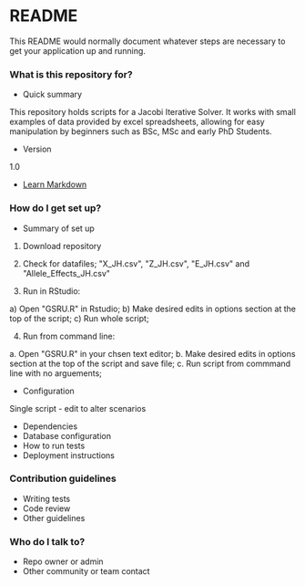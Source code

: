 # README #

This README would normally document whatever steps are necessary to get your application up and running.

### What is this repository for? ###

* Quick summary

This repository holds scripts for a Jacobi Iterative Solver. It works with small examples of data provided by excel spreadsheets,
allowing for easy manipulation by beginners such as BSc, MSc and early PhD Students.

* Version

1.0

* [Learn Markdown](https://bitbucket.org/tutorials/markdowndemo)

### How do I get set up? ###

* Summary of set up

1. Download repository
2. Check for datafiles; "X_JH.csv", "Z_JH.csv", "E_JH.csv" and "Allele_Effects_JH.csv"

3. Run in RStudio:

a) Open "GSRU.R" in Rstudio; 
b) Make desired edits in options section at the top of the script;
c) Run whole script;

4. Run from command line:

a. Open "GSRU.R" in your chsen text editor;
b. Make desired edits in options section at the top of the script and save file; 
c. Run script from commmand line with no arguements;

* Configuration

Single script - edit to alter scenarios

* Dependencies
* Database configuration
* How to run tests
* Deployment instructions

### Contribution guidelines ###

* Writing tests
* Code review
* Other guidelines

### Who do I talk to? ###

* Repo owner or admin
* Other community or team contact